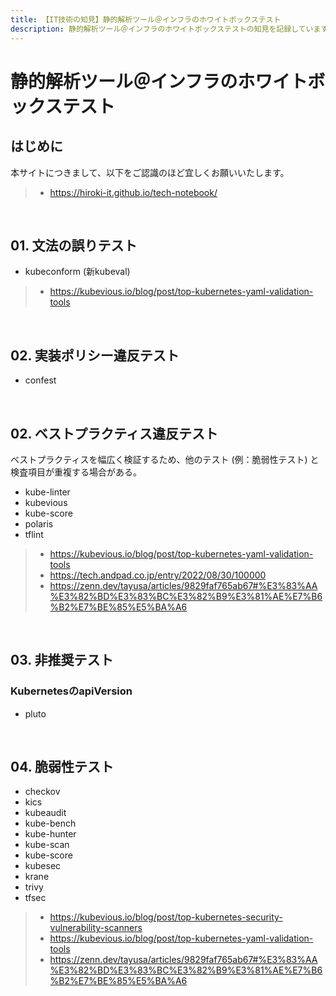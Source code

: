 ```yaml
---
title: 【IT技術の知見】静的解析ツール＠インフラのホワイトボックステスト
description: 静的解析ツール＠インフラのホワイトボックステストの知見を記録しています。
---
```


# 静的解析ツール＠インフラのホワイトボックステスト

## はじめに

本サイトにつきまして、以下をご認識のほど宜しくお願いいたします。

> - https://hiroki-it.github.io/tech-notebook/

<br>

## 01. 文法の誤りテスト

- kubeconform (新kubeval)

> - https://kubevious.io/blog/post/top-kubernetes-yaml-validation-tools

<br>

## 02. 実装ポリシー違反テスト

- confest

<br>

## 02. ベストプラクティス違反テスト

ベストプラクティスを幅広く検証するため、他のテスト (例：脆弱性テスト) と検査項目が重複する場合がある。

- kube-linter
- kubevious
- kube-score
- polaris
- tflint

> - https://kubevious.io/blog/post/top-kubernetes-yaml-validation-tools
> - https://tech.andpad.co.jp/entry/2022/08/30/100000
> - https://zenn.dev/tayusa/articles/9829faf765ab67#%E3%83%AA%E3%82%BD%E3%83%BC%E3%82%B9%E3%81%AE%E7%B6%B2%E7%BE%85%E5%BA%A6

<br>

## 03. 非推奨テスト

### KubernetesのapiVersion

- pluto

<br>

## 04. 脆弱性テスト

- checkov
- kics
- kubeaudit
- kube-bench
- kube-hunter
- kube-scan
- kube-score
- kubesec
- krane
- trivy
- tfsec

> - https://kubevious.io/blog/post/top-kubernetes-security-vulnerability-scanners
> - https://kubevious.io/blog/post/top-kubernetes-yaml-validation-tools
> - https://zenn.dev/tayusa/articles/9829faf765ab67#%E3%83%AA%E3%82%BD%E3%83%BC%E3%82%B9%E3%81%AE%E7%B6%B2%E7%BE%85%E5%BA%A6

<br>
